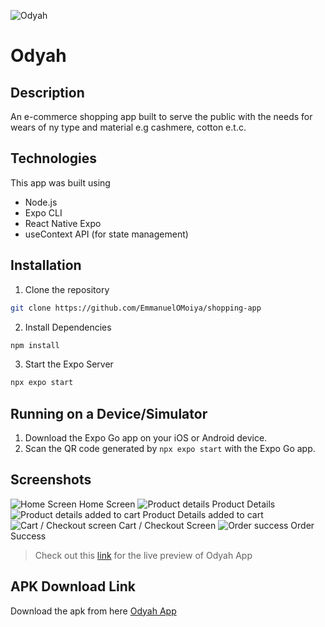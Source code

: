 ![Odyah](./assets/images/icon.png)
# Odyah 

## Description
An e-commerce shopping app built to serve the public with the needs for wears of ny type and material e.g cashmere, cotton e.t.c.

## Technologies
This app was built using 
- Node.js
- Expo CLI
- React Native Expo
- useContext API (for state management)

## Installation 
1. Clone the repository

```sh
git clone https://github.com/EmmanuelOMoiya/shopping-app
```

2. Install Dependencies

```sh
npm install
```

3. Start the Expo Server

```sh
npx expo start
```

## Running on a Device/Simulator
1. Download the Expo Go app on your iOS or Android device.
2. Scan the QR code generated by `npx expo start`  with the Expo Go app.

## Screenshots
![Home Screen](./assets/screenshots/home.jpg)
Home Screen
![Product details](./assets/screenshots/product-details.jpg)
Product Details
![Product details added to cart](./assets/screenshots/product-details-added.jpg)
Product Details added to cart
![Cart / Checkout screen](./assets/screenshots/cart.jpg)
Cart / Checkout Screen
![Order success](./assets/screenshots/order-success.jpg)
Order Success

> Check out this [link](https://appetize.io/app/b_6x6i6wztqysnypy6xo6fnrbarq) for the live preview of Odyah App


## APK Download Link
Download the apk from here [Odyah App](https://expo.dev/artifacts/eas/5RTgxb6SphLDwkMGqB9KXW.apk)